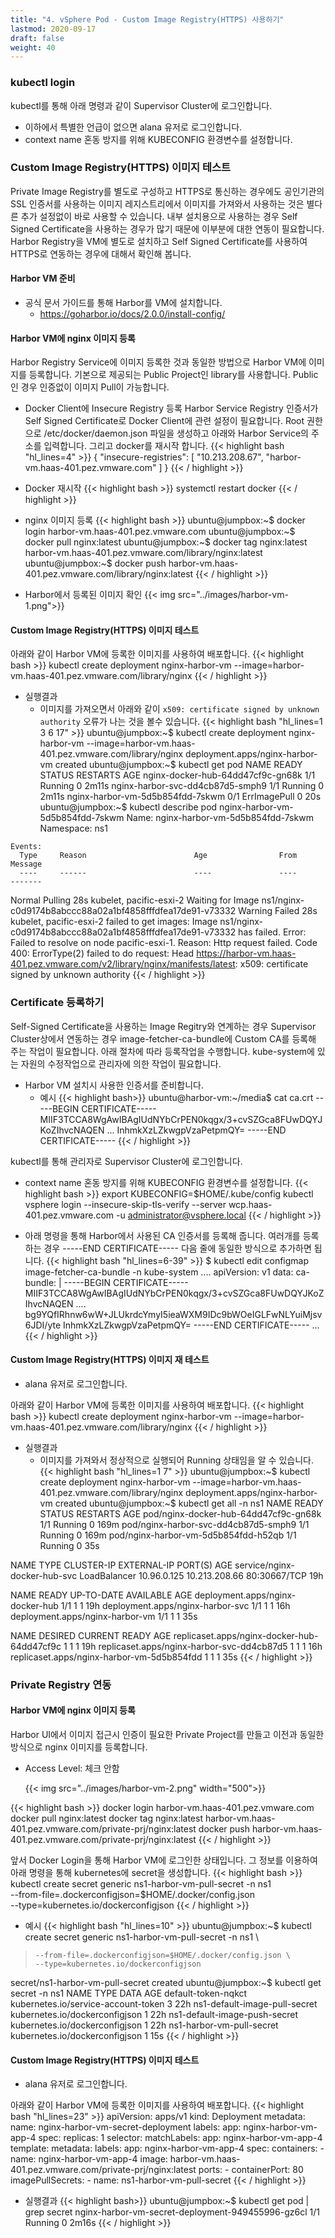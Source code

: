 ```yaml
---
title: "4. vSphere Pod - Custom Image Registry(HTTPS) 사용하기"
lastmod: 2020-09-17
draft: false
weight: 40
---
```


### kubectl login
kubectl를 통해 아래 명령과 같이 Supervisor Cluster에 로그인합니다.
- 이하에서 특별한 언급이 없으면 alana 유저로 로그인합니다.
- context name 혼동 방지를 위해 KUBECONFIG 환경변수를 설정합니다.

### Custom Image Registry(HTTPS) 이미지 테스트
Private Image Registry를 별도로 구성하고 HTTPS로 통신하는 경우에도 공인기관의 SSL 인증서를 사용하는 이미지 레지스트리에서 이미지를 가져와서 사용하는 것은 별다른 추가 설정없이 바로 사용할 수 있습니다.
내부 설치용으로 사용하는 경우 Self Signed Certificate을 사용하는 경우가 많기 때문에 이부분에 대한 연동이 필요합니다.
Harbor Registry을 VM에 별도로 설치하고 Self Signed Certificate를 사용하여 HTTPS로 연동하는 경우에 대해서 확인해 봅니다.

#### Harbor VM 준비
- 공식 문서 가이드를 통해 Harbor를 VM에 설치합니다.
  * https://goharbor.io/docs/2.0.0/install-config/


#### Harbor VM에 nginx 이미지 등록
Harbor Registry Service에 이미지 등록한 것과 동일한 방법으로 Harbor VM에 이미지를 등록합니다. 기본으로 제공되는 Public Project인 library를 사용합니다. Public인 경우 인증없이 이미지 Pull이 가능합니다.

- Docker Client에 Insecure Registry 등록
Harbor Service Registry 인증서가 Self Signed Certificate로 Docker Client에 관련 설정이 필요합니다.
Root 권한으로 /etc/docker/daemon.json 파일을 생성하고 아래와 Harbor Service의 주소를 입력합니다. 그리고 docker를 재시작 합니다.
{{< highlight bash "hl_lines=4" >}}
{
  "insecure-registries": [
    "10.213.208.67",
    "harbor-vm.haas-401.pez.vmware.com"
  ]
}
{{< / highlight >}}

- Docker 재시작
{{< highlight bash >}}
systemctl restart docker
{{< / highlight >}}

- nginx 이미지 등록
{{< highlight bash >}}
ubuntu@jumpbox:~$ docker login harbor-vm.haas-401.pez.vmware.com
ubuntu@jumpbox:~$ docker pull nginx:latest
ubuntu@jumpbox:~$ docker tag nginx:latest harbor-vm.haas-401.pez.vmware.com/library/nginx:latest
ubuntu@jumpbox:~$ docker push harbor-vm.haas-401.pez.vmware.com/library/nginx:latest
{{< / highlight >}}

- Harbor에서 등록된 이미지 확인
  {{< img src="../images/harbor-vm-1.png">}}

#### Custom Image Registry(HTTPS) 이미지 테스트
아래와 같이 Harbor VM에 등록한 이미지를 사용하여 배포합니다.
{{< highlight bash >}}
kubectl create deployment nginx-harbor-vm --image=harbor-vm.haas-401.pez.vmware.com/library/nginx
{{< / highlight >}}

  - 실행결과
    * 이미지를 가져오면서 아래와 같이 `x509: certificate signed by unknown authority` 오류가 나는 것을 볼수 있습니다.
{{< highlight bash "hl_lines=1 3 6 17" >}}
ubuntu@jumpbox:~$ kubectl create deployment nginx-harbor-vm --image=harbor-vm.haas-401.pez.vmware.com/library/nginx
deployment.apps/nginx-harbor-vm created
ubuntu@jumpbox:~$ kubectl get pod
NAME                                READY   STATUS         RESTARTS   AGE
nginx-docker-hub-64dd47cf9c-gn68k   1/1     Running        0          2m11s
nginx-harbor-svc-dd4cb87d5-smph9    1/1     Running        0          2m11s
nginx-harbor-vm-5d5b854fdd-7skwm    0/1     ErrImagePull   0          20s
ubuntu@jumpbox:~$ kubectl describe pod nginx-harbor-vm-5d5b854fdd-7skwm
Name:           nginx-harbor-vm-5d5b854fdd-7skwm
Namespace:      ns1
~~~
Events:
  Type     Reason                        Age                From                                                 Message
  ----     ------                        ----               ----                                                 -------
~~~
  Normal   Pulling                       28s                kubelet, pacific-esxi-2                              Waiting for Image ns1/nginx-c0d9174b8abccc88a02a1bf4858fffdfea17de91-v73332
  Warning  Failed                        28s                kubelet, pacific-esxi-2                              failed to get images: Image ns1/nginx-c0d9174b8abccc88a02a1bf4858fffdfea17de91-v73332 has failed. Error: Failed to resolve on node pacific-esxi-1. Reason: Http request failed. Code 400: ErrorType(2) failed to do request: Head https://harbor-vm.haas-401.pez.vmware.com/v2/library/nginx/manifests/latest: x509: certificate signed by unknown authority
{{< / highlight >}}

### Certificate 등록하기
Self-Signed Certificate을 사용하는 Image Regitry와 연계하는 경우 Supervisor Cluster상에서 연동하는 경우 image-fetcher-ca-bundle에 Custom CA를 등록해 주는 작업이 필요합니다. 아래 절차에 따라 등록작업을 수행합니다. kube-system에 있는 자원의 수정작업으로 관리자에 의한 작업이 필요합니다.

- Harbor VM 설치시 사용한 인증서를 준비합니다.
  * 예시
{{< highlight bash>}}
ubuntu@harbor-vm:~/media$ cat ca.crt 
-----BEGIN CERTIFICATE-----
MIIF3TCCA8WgAwIBAgIUdNYbCrPEN0kqgx/3+cvSZGca8FUwDQYJKoZIhvcNAQEN
...
InhmkXzLZkwgpVzaPetpmQY=
-----END CERTIFICATE-----
{{< / highlight >}}

kubectl를 통해 관리자로 Supervisor Cluster에 로그인합니다.
- context name 혼동 방지를 위해 KUBECONFIG 환경변수를 설정합니다.
{{< highlight bash >}}
export KUBECONFIG=$HOME/.kube/config
kubectl vsphere login --insecure-skip-tls-verify --server wcp.haas-401.pez.vmware.com -u administrator@vsphere.local
{{< / highlight >}}

- 아래 명령을 통해 Harbor에서 사용된 CA 인증서를 등록해 줍니다. 여러개를 등록하는 경우 -----END CERTIFICATE----- 다음 줄에 동일한 방식으로 추가하면 됩니다.
{{< highlight bash "hl_lines=6-39" >}}
$ kubectl edit configmap image-fetcher-ca-bundle -n kube-system
....
apiVersion: v1
data:
  ca-bundle: |
    -----BEGIN CERTIFICATE-----
    MIIF3TCCA8WgAwIBAgIUdNYbCrPEN0kqgx/3+cvSZGca8FUwDQYJKoZIhvcNAQEN
    ....
    bg9YQfIRhnw6wW+JLUkrdcYmyI5ieaWXM9IDc9bWOeIGLFwNLYuiMjsv6JDI/yte
    InhmkXzLZkwgpVzaPetpmQY=
    -----END CERTIFICATE-----
...
{{< / highlight >}}

#### Custom Image Registry(HTTPS) 이미지 재 테스트

- alana 유저로 로그인합니다.

아래와 같이 Harbor VM에 등록한 이미지를 사용하여 배포합니다.
{{< highlight bash >}}
kubectl create deployment nginx-harbor-vm --image=harbor-vm.haas-401.pez.vmware.com/library/nginx
{{< / highlight >}}

  - 실행결과
    * 이미지를 가져와서 정상적으로 실행되어 Running 상태임을 알 수 있습니다.
{{< highlight bash "hl_lines=1 7" >}}
ubuntu@jumpbox:~$ kubectl create deployment nginx-harbor-vm --image=harbor-vm.haas-401.pez.vmware.com/library/nginx
deployment.apps/nginx-harbor-vm created
ubuntu@jumpbox:~$ kubectl get all -n ns1
NAME                                    READY   STATUS    RESTARTS   AGE
pod/nginx-docker-hub-64dd47cf9c-gn68k   1/1     Running   0          169m
pod/nginx-harbor-svc-dd4cb87d5-smph9    1/1     Running   0          169m
pod/nginx-harbor-vm-5d5b854fdd-h52qb    1/1     Running   0          35s

NAME                           TYPE           CLUSTER-IP    EXTERNAL-IP     PORT(S)        AGE
service/nginx-docker-hub-svc   LoadBalancer   10.96.0.125   10.213.208.66   80:30667/TCP   19h

NAME                               READY   UP-TO-DATE   AVAILABLE   AGE
deployment.apps/nginx-docker-hub   1/1     1            1           19h
deployment.apps/nginx-harbor-svc   1/1     1            1           16h
deployment.apps/nginx-harbor-vm    1/1     1            1           35s

NAME                                          DESIRED   CURRENT   READY   AGE
replicaset.apps/nginx-docker-hub-64dd47cf9c   1         1         1       19h
replicaset.apps/nginx-harbor-svc-dd4cb87d5    1         1         1       16h
replicaset.apps/nginx-harbor-vm-5d5b854fdd    1         1         1       35s
{{< / highlight >}}

### Private Registry 연동

#### Harbor VM에 nginx 이미지 등록
Harbor UI에서 이미지 접근시 인증이 필요한 Private Project를 만들고 이전과 동일한 방식으로 nginx 이미지를 등록합니다.
- Access Level: 체크 안함

  {{< img src="../images/harbor-vm-2.png" width="500">}}

{{< highlight bash >}}
docker login harbor-vm.haas-401.pez.vmware.com
docker pull nginx:latest
docker tag nginx:latest harbor-vm.haas-401.pez.vmware.com/private-prj/nginx:latest
docker push harbor-vm.haas-401.pez.vmware.com/private-prj/nginx:latest
{{< / highlight >}}

앞서 Docker Login을 통해 Harbor VM에 로그인한 상태입니다. 그 정보를 이용하여 아래 명령을 통해 kubernetes에 secret을 생성합니다.
{{< highlight bash >}}
kubectl create secret generic ns1-harbor-vm-pull-secret -n ns1 \
    --from-file=.dockerconfigjson=$HOME/.docker/config.json \
    --type=kubernetes.io/dockerconfigjson
{{< / highlight >}}   

- 예시
{{< highlight bash "hl_lines=10" >}}
ubuntu@jumpbox:~$ kubectl create secret generic ns1-harbor-vm-pull-secret -n ns1 \
>     --from-file=.dockerconfigjson=$HOME/.docker/config.json \
>     --type=kubernetes.io/dockerconfigjson
secret/ns1-harbor-vm-pull-secret created
ubuntu@jumpbox:~$ kubectl get secret -n ns1
NAME                            TYPE                                  DATA   AGE
default-token-nqkct             kubernetes.io/service-account-token   3      22h
ns1-default-image-pull-secret   kubernetes.io/dockerconfigjson        1      22h
ns1-default-image-push-secret   kubernetes.io/dockerconfigjson        1      22h
ns1-harbor-vm-pull-secret       kubernetes.io/dockerconfigjson        1      15s
{{< / highlight >}}

#### Custom Image Registry(HTTPS) 이미지 테스트

- alana 유저로 로그인합니다.

아래와 같이 Harbor VM에 등록한 이미지를 사용하여 배포합니다.
{{< highlight bash "hl_lines=23" >}}
apiVersion: apps/v1
kind: Deployment
metadata:
  name: nginx-harbor-vm-secret-deployment
  labels:
    app: nginx-harbor-vm-app-4
spec:
  replicas: 1
  selector:
    matchLabels:
      app: nginx-harbor-vm-app-4
  template:
    metadata:
      labels:
        app: nginx-harbor-vm-app-4
    spec:
      containers:
      - name: nginx-harbor-vm-app-4
        image: harbor-vm.haas-401.pez.vmware.com/private-prj/nginx:latest
        ports:
        - containerPort: 80
      imagePullSecrets:
       - name: ns1-harbor-vm-pull-secret
{{< / highlight >}}

- 실행결과
{{< highlight bash>}}
ubuntu@jumpbox:~$ kubectl get pod | grep secret
nginx-harbor-vm-secret-deployment-949455996-gz6cl   1/1     Running   0          2m16s
{{< / highlight >}}